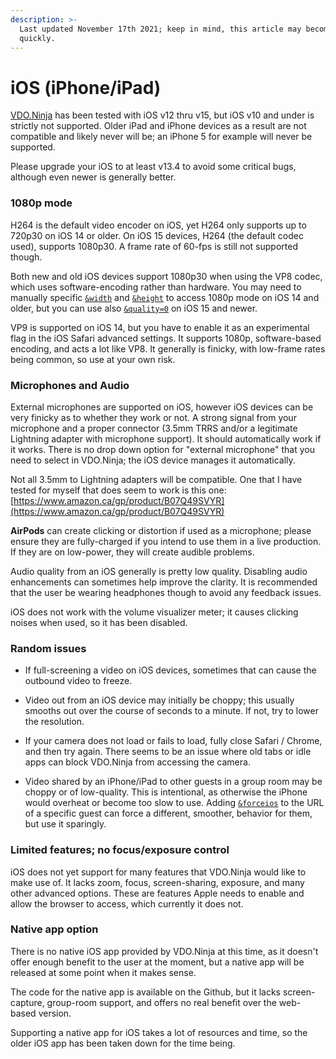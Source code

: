 ```yaml
---
description: >-
  Last updated November 17th 2021; keep in mind, this article may become dated
  quickly.
---
```


# iOS (iPhone/iPad)

[VDO.Ninja](https://vdo.ninja) has been tested with iOS v12 thru v15, but iOS v10 and under is strictly not supported. Older iPad and iPhone devices as a result are not compatible and likely never will be; an iPhone 5 for example will never be supported.

Please upgrade your iOS to at least v13.4 to avoid some critical bugs, although even newer is generally better.&#x20;

### 1080p mode

H264 is the default video encoder on iOS, yet H264 only supports up to 720p30 on iOS 14 or older. On iOS 15 devices, H264 (the default codec used), supports 1080p30. A frame rate of 60-fps is still not supported though.

Both new and old iOS devices support 1080p30 when using the VP8 codec, which uses software-encoding rather than hardware. You may need to manually specific [`&width`](../advanced-settings/video-parameters/and-width.md) and [`&height`](../advanced-settings/video-parameters/and-height.md) to access 1080p mode on iOS 14 and older, but you can use also [`&quality=0`](../advanced-settings/video-parameters/quality.md) on iOS 15 and newer.

VP9 is supported on iOS 14, but you have to enable it as an experimental flag in the iOS Safari advanced settings. It supports 1080p, software-based encoding, and acts a lot like VP8. It generally is finicky, with low-frame rates being common, so use at your own risk.

### Microphones and Audio

External microphones are supported on iOS, however iOS devices can be very finicky as to whether they work or not. A strong signal from your microphone and a proper connector (3.5mm TRRS and/or a legitimate Lightning adapter with microphone support). It should automatically work if it works. There is no drop down option for "external microphone" that you need to select in VDO.Ninja; the iOS device manages it automatically.

Not all 3.5mm to Lightning adapters will be compatible. One that I have tested for myself that does seem to work is this one: [https://www.amazon.ca/gp/product/B07Q49SVYR](https://www.amazon.ca/gp/product/B07Q49SVYR)

**AirPods** can create clicking or distortion if used as a microphone; please ensure they are fully-charged if you intend to use them in a live production. If they are on low-power, they will create audible problems.

Audio quality from an iOS generally is pretty low quality. Disabling audio enhancements can sometimes help improve the clarity. It is recommended that the user be wearing headphones though to avoid any feedback issues.

iOS does not work with the volume visualizer meter; it causes clicking noises when used, so it has been disabled.

### Random issues

*   If full-screening a video on iOS devices, sometimes that can cause the outbound video to freeze.


*   Video out from an iOS device may initially be choppy; this usually smooths out over the course of seconds to a minute. If not, try to lower the resolution.


*   If your camera does not load or fails to load, fully close Safari / Chrome, and then try again. There seems to be an issue where old tabs or idle apps can block VDO.Ninja from accessing the camera.


* Video shared by an iPhone/iPad to other guests in a group room may be choppy or of low-quality. This is intentional, as otherwise the iPhone would overheat or become too slow to use. Adding [`&forceios`](../source-settings/and-forceios.md) to the URL of a specific guest can force a different, smoother, behavior for them, but use it sparingly.

### Limited features; no focus/exposure control

iOS does not yet support for many features that VDO.Ninja would like to make use of. It lacks zoom, focus, screen-sharing, exposure, and many other advanced options. These are features Apple needs to enable and allow the browser to access, which currently it does not.

### Native app option

There is no native iOS app provided by VDO.Ninja at this time, as it doesn't offer enough benefit to the user at the moment, but a native app will be released at some point when it makes sense.

The code for the native app is available on the Github, but it lacks screen-capture, group-room support, and offers no real benefit over the web-based version.

Supporting a native app for iOS takes a lot of resources and time, so the older iOS app has been taken down for the time being.
